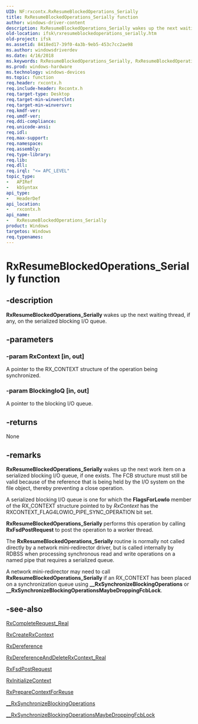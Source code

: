 ```yaml
---
UID: NF:rxcontx.RxResumeBlockedOperations_Serially
title: RxResumeBlockedOperations_Serially function
author: windows-driver-content
description: RxResumeBlockedOperations_Serially wakes up the next waiting thread, if any, on the serialized blocking I/O queue.
old-location: ifsk\rxresumeblockedoperations_serially.htm
old-project: ifsk
ms.assetid: 8418ed17-39f0-4a3b-9eb5-453c7cc2ae98
ms.author: windowsdriverdev
ms.date: 4/16/2018
ms.keywords: RxResumeBlockedOperations_Serially, RxResumeBlockedOperations_Serially , RxResumeBlockedOperations_Serially function [Installable File System Drivers], ifsk.rxresumeblockedoperations_serially, rxcontx/RxResumeBlockedOperations_Serially, rxref_b1284b31-72f0-4e0e-9602-817080b96e16.xml
ms.prod: windows-hardware
ms.technology: windows-devices
ms.topic: function
req.header: rxcontx.h
req.include-header: Rxcontx.h
req.target-type: Desktop
req.target-min-winverclnt: 
req.target-min-winversvr: 
req.kmdf-ver: 
req.umdf-ver: 
req.ddi-compliance: 
req.unicode-ansi: 
req.idl: 
req.max-support: 
req.namespace: 
req.assembly: 
req.type-library: 
req.lib: 
req.dll: 
req.irql: "<= APC_LEVEL"
topic_type:
-	APIRef
-	kbSyntax
api_type:
-	HeaderDef
api_location:
-	rxcontx.h
api_name:
-	RxResumeBlockedOperations_Serially
product: Windows
targetos: Windows
req.typenames: 
---
```


# RxResumeBlockedOperations_Serially function


## -description


<b>RxResumeBlockedOperations_Serially </b>wakes up the next waiting thread, if any, on the serialized blocking I/O queue.


## -parameters




### -param RxContext [in, out]

A pointer to the RX_CONTEXT structure of the operation being synchronized. 


### -param BlockingIoQ [in, out]

A pointer to the blocking I/O queue. 


## -returns



None 




## -remarks



<b>RxResumeBlockedOperations_Serially </b>wakes up the next work item on a serialized blocking I/O queue, if one exists. The FCB structure must still be valid because of the reference that is being held by the I/O system on the file object, thereby preventing a close operation.

A serialized blocking I/O queue is one for which the <b>FlagsForLowIo</b> member of the RX_CONTEXT structure pointed to by <i>RxContext</i> has the RXCONTEXT_FLAG4LOWIO_PIPE_SYNC_OPERATION bit set. 

<b>RxResumeBlockedOperations_Serially </b>performs this operation by calling <b>RxFsdPostRequest</b> to post the operation to a worker thread. 

The <b>RxResumeBlockedOperations_Serially </b>routine is normally not called directly by a network mini-redirector driver, but is called internally by RDBSS when processing synchronous read and write operations on a named pipe that requires a serialized queue. 

A network mini-redirector may need to call <b>RxResumeBlockedOperations_Serially</b> if an RX_CONTEXT has been placed on a synchronization queue using <b>__RxSynchronizeBlockingOperations</b> or <b>__RxSynchronizeBlockingOperationsMaybeDroppingFcbLock</b>. 




## -see-also




<a href="https://msdn.microsoft.com/library/windows/hardware/ff554348">RxCompleteRequest_Real</a>



<a href="https://msdn.microsoft.com/library/windows/hardware/ff554367">RxCreateRxContext</a>



<a href="https://msdn.microsoft.com/library/windows/hardware/ff554388">RxDereference</a>



<a href="https://msdn.microsoft.com/library/windows/hardware/ff554393">RxDereferenceAndDeleteRxContext_Real</a>



<a href="https://msdn.microsoft.com/library/windows/hardware/ff554472">RxFsdPostRequest</a>



<a href="https://msdn.microsoft.com/library/windows/hardware/ff554502">RxInitializeContext</a>



<a href="https://msdn.microsoft.com/library/windows/hardware/ff554643">RxPrepareContextForReuse</a>



<a href="https://msdn.microsoft.com/library/windows/hardware/ff557377">__RxSynchronizeBlockingOperations</a>



<a href="https://msdn.microsoft.com/library/windows/hardware/ff557382">__RxSynchronizeBlockingOperationsMaybeDroppingFcbLock</a>
 

 

